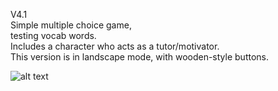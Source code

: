 V4.1  
Simple multiple choice game,  
testing vocab words.  
Includes a character who acts as a tutor/motivator.  
This version is in landscape mode, with wooden-style buttons.

![alt text](https://github.com/RussiSunni/v4.1/blob/master/Screenshots/v4.1.gif "Gif showing gameplay")
